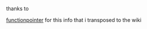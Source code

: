 thanks to 

[functionpointer](https://github.com/functionpointer) for this info that i transposed to the wiki